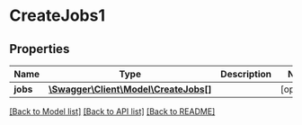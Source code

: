 # CreateJobs1

## Properties
Name | Type | Description | Notes
------------ | ------------- | ------------- | -------------
**jobs** | [**\Swagger\Client\Model\CreateJobs[]**](CreateJobs.md) |  | [optional] 

[[Back to Model list]](../README.md#documentation-for-models) [[Back to API list]](../README.md#documentation-for-api-endpoints) [[Back to README]](../README.md)


